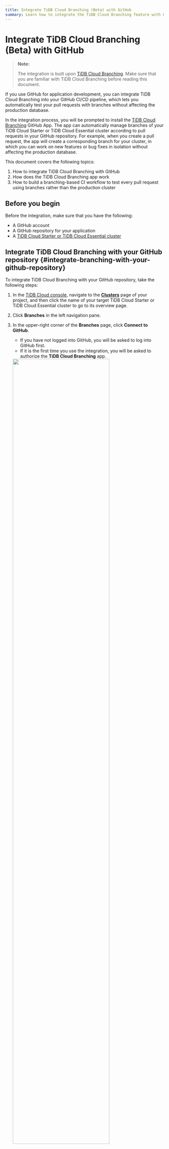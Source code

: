 ```yaml
---
title: Integrate TiDB Cloud Branching (Beta) with GitHub 
summary: Learn how to integrate the TiDB Cloud Branching feature with GitHub.
---
```


# Integrate TiDB Cloud Branching (Beta) with GitHub 

> **Note:**
>
> The integration is built upon [TiDB Cloud Branching](/tidb-cloud/branch-overview.md). Make sure that you are familiar with TiDB Cloud Branching before reading this document.

If you use GitHub for application development, you can integrate TiDB Cloud Branching into your GitHub CI/CD pipeline, which lets you automatically test your pull requests with branches without affecting the production database.

In the integration process, you will be prompted to install the [TiDB Cloud Branching](https://github.com/apps/tidb-cloud-branching) GitHub App. The app can automatically manage branches of your TiDB Cloud Starter or TiDB Cloud Essential cluster according to pull requests in your GitHub repository. For example, when you create a pull request, the app will create a corresponding branch for your cluster, in which you can work on new features or bug fixes in isolation without affecting the production database.

This document covers the following topics:

1. How to integrate TiDB Cloud Branching with GitHub
2. How does the TiDB Cloud Branching app work
3. How to build a branching-based CI workflow to test every pull request using branches rather than the production cluster

## Before you begin

Before the integration, make sure that you have the following:

- A GitHub account
- A GitHub repository for your application
- A [TiDB Cloud Starter or TiDB Cloud Essential cluster](/tidb-cloud/create-tidb-cluster-serverless.md)

## Integrate TiDB Cloud Branching with your GitHub repository {#integrate-branching-with-your-github-repository}

To integrate TiDB Cloud Branching with your GitHub repository, take the following steps:

1. In the [TiDB Cloud console](https://tidbcloud.com/), navigate to the [**Clusters**](https://tidbcloud.com/project/clusters) page of your project, and then click the name of your target TiDB Cloud Starter or TiDB Cloud Essential cluster to go to its overview page.

2. Click **Branches** in the left navigation pane.

3. In the upper-right corner of the **Branches** page, click **Connect to GitHub**.

    - If you have not logged into GitHub, you will be asked to log into GitHub first.
    - If it is the first time you use the integration, you will be asked to authorize the **TiDB Cloud Branching** app.

   <img src="https://docs-download.pingcap.com/media/images/docs/tidb-cloud/branch/github-authorize.png" width="80%" />

4. In the **Connect to GitHub** dialog, select a GitHub account in the **GitHub Account** drop-down list.

    If your account does not exist in the list, click **Install Other Account**, and then follow the on-screen instructions to install the account.

5. Select your target repository in the **GitHub Repository** drop-down list. If the list is long, you can search the repository by typing the name.

6. Click **Connect** to connect between your cluster and your GitHub repository.

   <img src="https://docs-download.pingcap.com/media/images/docs/tidb-cloud/branch/github-connect.png" width="40%" />

## TiDB Cloud Branching app behaviors

After you connect your TiDB Cloud Starter or TiDB Cloud Essential cluster to your GitHub repository, for each pull request in this repository, the [TiDB Cloud Branching](https://github.com/apps/tidb-cloud-branching) GitHub App can automatically manage its corresponding branch for your cluster. The following lists the default behaviors for pull request changes:

| Pull request changes               | TiDB Cloud Branching app behaviors                                                                                                                                                                                                                                                                                                                                        |
|------------------------------------|---------------------------------------------------------------------------------------------------------------------------------------------------------------------------------------------------------------------------------------------------------------------------------------------------------------------------------------------------------------------------|
| Create a pull request              | When you create a pull request in the repository, the [TiDB Cloud Branching](https://github.com/apps/tidb-cloud-branching) app creates a branch for your cluster. When `branch.mode` is set to `reset`, the branch name follows the `${github_branch_name}_${pr_id}` format. When `branch.mode` is set to `reserve`, the branch name follows the `${github_branch_name}_${pr_id}_${commit_sha}` format. Note that the number of branches has a [limit](/tidb-cloud/branch-overview.md#limitations-and-quotas). |
| Push new commits to a pull request | When `branch.mode` is set to `reset`, every time you push a new commit to a pull request in the repository, the [TiDB Cloud Branching](https://github.com/apps/tidb-cloud-branching) app resets the branch. When `branch.mode` is set to `reserve`, the app creates a new branch for the latest commit.                                                                                                                            |
| Close or merge a pull request      | When you close or merge a pull request, the [TiDB Cloud Branching](https://github.com/apps/tidb-cloud-branching) app deletes the branch for this pull request.                                                                                                                                                                                                            |
| Reopen a pull request              | When you reopen a pull request, the [TiDB Cloud Branching](https://github.com/apps/tidb-cloud-branching) app creates a branch for the lasted commit of the pull request.                                                                                                                                                                                                  |

## Configure TiDB Cloud Branching app

To configure the behaviors of [TiDB Cloud Branching](https://github.com/apps/tidb-cloud-branching) app, you can add a `tidbcloud.yml` file to the root directory of your repository, and then add the desired configurations to this file according to the following instructions.

### branch.blockList

**Type:** array of string. **Default:** `[]`.

Specify the GitHub branches that forbid the TiDB Cloud Branching app, even if they are in the `allowList`.

```yaml
github:
    branch:
        blockList:
            - ".*_doc"
            - ".*_blackList"
```

### branch.allowList

**type:** array of string. **Default:** `[.*]`.

Specify the GitHub branches that allow the TiDB Cloud Branching app.

```yaml
github:
    branch:
        allowList:
            - ".*_db"
```

### branch.mode

**Type:** string. **Default:** `reset`.

Specify how the TiDB Cloud Branching app handles branch updates:

- If it is set to `reset`, the TiDB Cloud Branching app will update the existing branch with the latest data.
- If it is set to `reserve`, the TiDB Cloud Branching app will create a new branch for your latest commit.

```yaml
github:
    branch:
        mode: reset
```

### branch.autoDestroy

**Type:** boolean. **Default:** `true`.

If it is set to `false`, the TiDB Cloud Branching app will not delete the branch for your TiDB Cloud Starter or TiDB Cloud Essential cluster when a pull request is closed or merged.

```yaml
github:
    branch:
        autoDestroy: true
```

## Create a branching CI workflow

One of the best practices for using branches is to create a branching CI workflow. With the workflow, you can test your code using a branch of your cluster instead of using the production cluster before merging the pull request. You can find a live demo [here](https://github.com/shiyuhang0/tidbcloud-branch-gorm-example).

Here are the main steps to create the workflow:

1. [Integrate TiDB Cloud Branching with your GitHub repository](#integrate-branching-with-your-github-repository).

2. Get the branch connection information.

   You can use the [wait-for-tidbcloud-branch](https://github.com/tidbcloud/wait-for-tidbcloud-branch) action to wait for the readiness of the branch and get the connection information of the branch.

    Taking the branch of a TiDB Cloud Starter cluster as an example:

   ```yaml
   steps:
     - name: Wait for TiDB Cloud Starter branch to be ready
       uses: tidbcloud/wait-for-tidbcloud-branch@v0
       id: wait-for-branch
       with:
         token: ${{ secrets.GITHUB_TOKEN }}
         public-key: ${{ secrets.TIDB_CLOUD_API_PUBLIC_KEY }}
         private-key: ${{ secrets.TIDB_CLOUD_API_PRIVATE_KEY }}

     - name: Test with TiDB Cloud Starter branch
        run: |
           echo "The host is ${{ steps.wait-for-branch.outputs.host }}"
           echo "The user is ${{ steps.wait-for-branch.outputs.user }}"
           echo "The password is ${{ steps.wait-for-branch.outputs.password }}"
   ```
   
   - `token`: GitHub will automatically create a [GITHUB_TOKEN](https://docs.github.com/en/actions/security-guides/automatic-token-authentication) secret. You can use it directly.
   - `public-key` and `private-key`: The TiDB Cloud [API key](https://docs.pingcap.com/tidbcloud/api/v1beta#section/Authentication/API-Key-Management).

3. Modify your test code.

   Modify your test code to accept the connection information from GitHub Actions. For example, you can accept the connection information through the environment, as demonstrated in the [live demo](https://github.com/shiyuhang0/tidbcloud-branch-gorm-example).

## What's next

Learn how to use the branching GitHub integration with the following examples:

- [branching-gorm-example](https://github.com/tidbcloud/branching-gorm-example)
- [branching-django-example](https://github.com/tidbcloud/branching-django-example)
- [branching-rails-example](https://github.com/tidbcloud/branching-rails-example)

You can also build your branching CI/CD workflow without the branching GitHub integration. For example, you can use [`setup-tidbcloud-cli`](https://github.com/tidbcloud/setup-tidbcloud-cli) and GitHub Actions to customize your CI/CD workflows.
